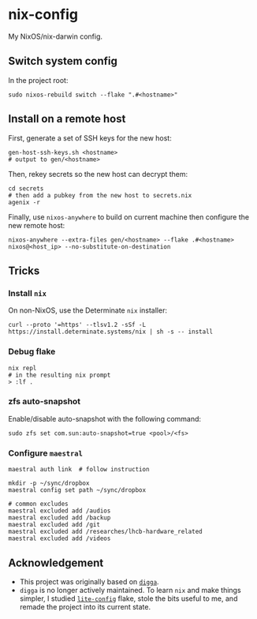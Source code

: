 # nix-config

My NixOS/nix-darwin config.


## Switch system config

In the project root:

```shell
sudo nixos-rebuild switch --flake ".#<hostname>"
```


## Install on a remote host

First, generate a set of SSH keys for the new host:

```shell
gen-host-ssh-keys.sh <hostname>
# output to gen/<hostname>
```

Then, rekey secrets so the new host can decrypt them:

```shell
cd secrets
# then add a pubkey from the new host to secrets.nix
agenix -r
```

Finally, use `nixos-anywhere` to build on current machine then configure the
new remote host:

```shell
nixos-anywhere --extra-files gen/<hostname> --flake .#<hostname> nixos@<host_ip> --no-substitute-on-destination
```


## Tricks

### Install `nix`

On non-NixOS, use the Determinate `nix` installer:

```shell
curl --proto '=https' --tlsv1.2 -sSf -L https://install.determinate.systems/nix | sh -s -- install
```


### Debug flake

```shell
nix repl
# in the resulting nix prompt
> :lf .
```


### zfs auto-snapshot

Enable/disable auto-snapshot with the following command:

```shell
sudo zfs set com.sun:auto-snapshot=true <pool>/<fs>
```


### Configure `maestral`

```shell
maestral auth link  # follow instruction

mkdir -p ~/sync/dropbox
maestral config set path ~/sync/dropbox

# common excludes
maestral excluded add /audios
maestral excluded add /backup
maestral excluded add /git
maestral excluded add /researches/lhcb-hardware_related
maestral excluded add /videos
```


## Acknowledgement

- This project was originally based on [`digga`](https://github.com/divnix/digga).
- `digga` is no longer actively maintained.
  To learn `nix` and make things simpler,
  I studied [`lite-config`](https://github.com/yelite/lite-config) flake,
  stole the bits useful to me,
  and remade the project into its current state.
